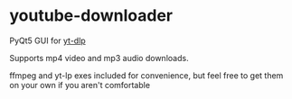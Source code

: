 ﻿# youtube-downloader
PyQt5 GUI for [yt-dlp](https://github.com/yt-dlp/yt-dlp)

Supports mp4 video and mp3 audio downloads.

ffmpeg and yt-lp exes included for convenience, but feel free to get them on your own if you aren't comfortable
